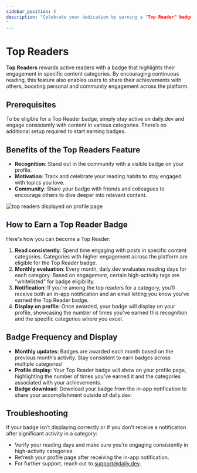 ```yaml
---
sidebar_position: 5
description: "Celebrate your dedication by earning a "Top Reader" badge and gain recognition for your activity within specific categories.
"
---
```


# Top Readers
**Top Readers** rewards active readers with a badge that highlights their engagement in specific content categories. By encouraging continuous reading, this feature also enables users to share their achievements with others, boosting personal and community engagement across the platform.

## Prerequisites
To be eligible for a Top Reader badge, simply stay active on daily.dev and engage consistently with content in various categories. There’s no additional setup required to start earning badges.

## Benefits of the Top Readers Feature
- **Recognition**: Stand out in the community with a visible badge on your profile.
- **Motivation**: Track and celebrate your reading habits to stay engaged with topics you love.
- **Community**: Share your badge with friends and colleagues to encourage others to dive deeper into relevant content.

![top readers displayed on profile page](https://daily-now-res.cloudinary.com/image/upload/v1730663961/docs/SCR-20241103-szmp.png)

## How to Earn a Top Reader Badge
Here's how you can become a Top Reader:

1. **Read consistently**: Spend time engaging with posts in specific content categories. Categories with higher engagement across the platform are eligible for the Top Reader badge.
2. **Monthly evaluation**: Every month, daily.dev evaluates reading days for each category. Based on engagement, certain high-activity tags are "whitelisted" for badge eligibility.
3. **Notification**: If you're among the top readers for a category, you’ll receive both an in-app notification and an email letting you know you’ve earned the Top Reader badge.
4. **Display on profile**: Once awarded, your badge will display on your profile, showcasing the number of times you've earned this recognition and the specific categories where you excel.

## Badge Frequency and Display
- **Monthly updates**: Badges are awarded each month based on the previous month’s activity. Stay consistent to earn badges across multiple categories!
- **Profile display**: Your Top Reader badge will show on your profile page, highlighting the number of times you've earned it and the categories associated with your achievements.
- **Badge download**: Download your badge from the in-app notification to share your accomplishment outside of daily.dev.

## Troubleshooting
If your badge isn’t displaying correctly or if you don’t receive a notification after significant activity in a category:
- Verify your reading days and make sure you’re engaging consistently in high-activity categories.
- Refresh your profile page after receiving the in-app notification.
- For further support, reach out to [support@daily.dev](mailto:support@daily.dev).